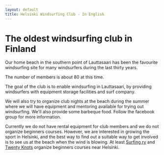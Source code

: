 ```yaml
---
layout: default
title: Helsinki Windsurfing Club - In English
---
```


The oldest windsurfing club in Finland
======================================

Our home beach in the southern point of Lauttasaari has been the favourite windsurfing site for many windsurfers during the last thirty years.

The number of members is about 80 at this time.

The goal of the club is to enable windsurfing in Lauttasaari, by providing windsurfers with equipment storage facilities and surf company.

We will also try to organize club nights at the beach during the summer where we will have equipment and mentoring available for trying out windsurfing. We'll also provide some barbeque food. Follow the facebook group for more information.

Currently we do not have rental equipment for club members and we do not organize beginners courses. However, we are interested in growing the sport in Helsinki, and the best way to find out a suitable way to get involved is to see us at the beach when the wind is blowing. At least [Surfing ry](http://www.surfing-ry.org/) and [Twenty Knots](http://twentyknots.fi/) organize beginners courses near Helsinki.
